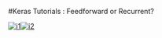 #Keras Tutorials : Feedforward or Recurrent?

[![i1][feedforward]](feedforward_keras_mnist.py)[![i2][recurrent]]()

[feedforward]: http://s12.postimg.org/rhcmtt2m1/Matrix_Blue_Pill_Red_Pill.jpg 
[recurrent]: http://s8.postimg.org/8yluk63j5/Matrix_Blue_Pill_Red_Pill_1.jpg